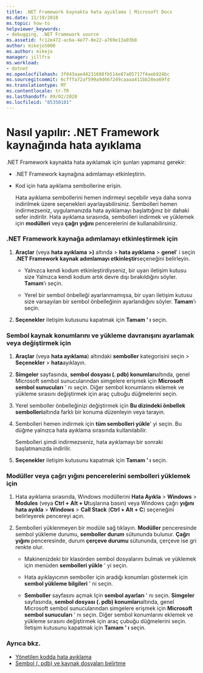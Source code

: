 ```yaml
---
title: .NET Framework kaynakta hata ayıklama | Microsoft Docs
ms.date: 11/19/2018
ms.topic: how-to
helpviewer_keywords:
- debugging, .NET Framework source
ms.assetid: fc12e472-ac6a-4e77-8e22-a769e13a03b8
author: mikejo5000
ms.author: mikejo
manager: jillfra
ms.workload:
- dotnet
ms.openlocfilehash: 3f043aae44231608fb514e87a05717f4aeb924bc
ms.sourcegitcommit: 6cfffa72af599a9d667249caaaa411bb28ea69fd
ms.translationtype: MT
ms.contentlocale: tr-TR
ms.lasthandoff: 09/02/2020
ms.locfileid: "85350101"
---
```

# <a name="how-to-debug-net-framework-source"></a>Nasıl yapılır: .NET Framework kaynağında hata ayıklama

.NET Framework kaynakta hata ayıklamak için şunları yapmanız gerekir:

- .NET Framework kaynağına adımlamayı etkinleştirin.

- Kod için hata ayıklama sembollerine erişin.

  Hata ayıklama sembollerini hemen indirmeyi seçebilir veya daha sonra indirilmek üzere seçenekleri ayarlayabilirsiniz. Sembolleri hemen indirmezseniz, uygulamanızda hata ayıklamayı başlattığınız bir dahaki sefer indirilir. Hata ayıklama sırasında, sembolleri indirmek ve yüklemek için **modülleri** veya **çağrı yığını** pencerelerini de kullanabilirsiniz.

### <a name="to-enable-stepping-into-net-framework-source"></a>.NET Framework kaynağa adımlamayı etkinleştirmek için

1. **Araçlar** (veya **hata ayıklama** **>)** altında  >  **hata ayıklama**  >  **genel**' i seçin **.NET Framework kaynak adımlamayı etkinleştir**seçeneğini belirleyin.

   - Yalnızca kendi kodum etkinleştirdiyseniz, bir uyarı iletişim kutusu size Yalnızca kendi kodum artık devre dışı bırakıldığını söyler. **Tamam**’ı seçin.

   - Yerel bir sembol önbelleği ayarlanmamışsa, bir uyarı iletişim kutusu size varsayılan bir sembol önbelleğinin ayarlandığını söyler. **Tamam**’ı seçin.

1. **Seçenekler** iletişim kutusunu kapatmak için **Tamam ' ı** seçin.

### <a name="to-set-or-change-symbol-source-locations-and-loading-behavior"></a>Sembol kaynak konumlarını ve yükleme davranışını ayarlamak veya değiştirmek için

1. **Araçlar** (veya **hata ayıklama**) altındaki **semboller** kategorisini seçin > **Seçenekler**  >  **hata**ayıklayın.

1. **Simgeler** sayfasında, **sembol dosyası (. pdb) konumları**altında, genel Microsoft sembol sunucularından simgelere erişmek için **Microsoft sembol sunucuları** ' nı seçin. Diğer sembol konumlarını eklemek ve yükleme sırasını değiştirmek için araç çubuğu düğmelerini seçin.

1. Yerel semboller önbelleğinizi değiştirmek için **Bu dizindeki önbellek sembolleri**altında farklı bir konuma düzenleyin veya tarayın.

1. Sembolleri hemen indirmek için **tüm sembolleri yükle**' yi seçin. Bu düğme yalnızca hata ayıklama sırasında kullanılabilir.

   Sembolleri şimdi indirmezseniz, hata ayıklamayı bir sonraki başlatmanızda indirilir.

1. **Seçenekler** iletişim kutusunu kapatmak için **Tamam ' ı** seçin.

### <a name="to-load-symbols-from-the-modules-or-call-stack-windows"></a>Modüller veya çağrı yığını pencerelerini sembolleri yüklemek için

1. Hata ayıklama sırasında, Windows modüllerini **Hata Ayıkla**  >  **Windows**  >  **Modules** (veya **Ctrl + Alt + U**tuşlarına basın) veya Windows çağrı **yığını hata ayıkla**  >  **Windows**  >  **Call Stack** (**Ctrl + Alt + C**) seçeneğini belirleyerek pencereyi açın.

1. Sembolleri yüklenmeyen bir modüle sağ tıklayın. **Modüller** penceresinde sembol yükleme durumu, **semboller durum** sütununda bulunur. **Çağrı yığını** penceresinde, durum **çerçeve durumu** sütununda, çerçeve ise gri renkte olur.

   - Makinenizdeki bir klasörden sembol dosyalarını bulmak ve yüklemek için menüden **sembolleri yükle** ' yi seçin.

   - Hata ayıklayıcının semboller için aradığı konumları göstermek için **sembol yükleme bilgileri** ' ni seçin.

   - **Semboller** sayfasını açmak Için **sembol ayarları** ' nı seçin. **Simgeler** sayfasında, **sembol dosyası (. pdb) konumları**altında, genel Microsoft sembol sunucularından simgelere erişmek için **Microsoft sembol sunucuları** ' nı seçin. Diğer sembol konumlarını eklemek ve yükleme sırasını değiştirmek için araç çubuğu düğmelerini seçin. İletişim kutusunu kapatmak için **Tamam ' ı** seçin.

### <a name="see-also"></a>Ayrıca bkz.
- [Yönetilen kodda hata ayıklama](../debugger/debugging-managed-code.md)
- [Sembol (. pdb) ve kaynak dosyaları belirtme](../debugger/specify-symbol-dot-pdb-and-source-files-in-the-visual-studio-debugger.md)